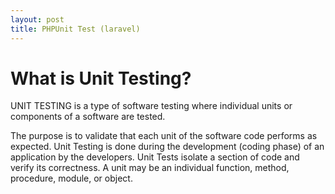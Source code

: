 ```yaml
---
layout: post
title: PHPUnit Test (laravel)
---
```


# What is Unit Testing?

UNIT TESTING is a type of software testing where individual units or components of a software are tested.

The purpose is to validate that each unit of the software code performs as expected. Unit Testing is done during the development (coding phase) of an application by the developers. Unit Tests isolate a section of code and verify its correctness. A unit may be an individual function, method, procedure, module, or object.